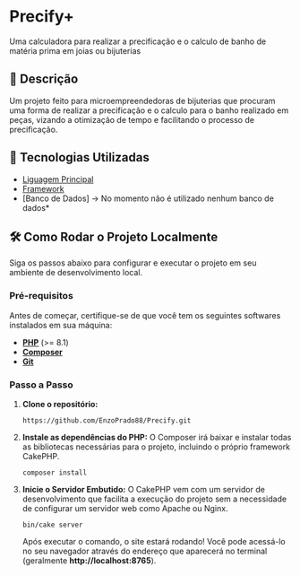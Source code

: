 # Precify+

Uma calculadora para realizar a precificação e o calculo de banho de matéria prima em joias ou bijuterias

## 📝 Descrição

Um projeto feito para microempreendedoras de bijuterias que procuram uma forma de realizar a precificação e o calculo para o banho realizado em peças, vizando a otimização de tempo e facilitando o processo de precificação.

## 🚀 Tecnologias Utilizadas

* [Liguagem Principal](https://www.php.net) 
* [Framework](https://cakephp.org) 
* [Banco de Dados] -> No momento não é utilizado nenhum banco de dados*

## 🛠️ Como Rodar o Projeto Localmente

Siga os passos abaixo para configurar e executar o projeto em seu ambiente de desenvolvimento local.

### Pré-requisitos

Antes de começar, certifique-se de que você tem os seguintes softwares instalados em sua máquina:

* **[PHP](https://www.php.net/downloads)** (>= 8.1)
* **[Composer](https://getcomposer.org/download/)**
* **[Git](https://git-scm.com/)**

### Passo a Passo

1.  **Clone o repositório:**
    ```
    https://github.com/EnzoPrado88/Precify.git
    ```

2.  **Instale as dependências do PHP:**
    O Composer irá baixar e instalar todas as bibliotecas necessárias para o projeto, incluindo o próprio framework CakePHP.
    ```
    composer install
    ```

3.  **Inicie o Servidor Embutido:**
    O CakePHP vem com um servidor de desenvolvimento que facilita a execução do projeto sem a necessidade de configurar um servidor web como Apache ou Nginx.
    ```
    bin/cake server
    ```
    Após executar o comando, o site estará rodando! Você pode acessá-lo no seu navegador através do endereço que aparecerá no terminal (geralmente **http://localhost:8765**).
